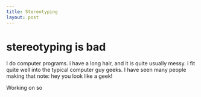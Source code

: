 ```yaml
---
title: Stereotyping
layout: post
---
```


# stereotyping is bad

I do computer programs. i have a long hair, and it is quite usually messy. i fit quite well into the typical computer guy geeks. I have seen many people making that note: hey you look like a geek!

Working on so